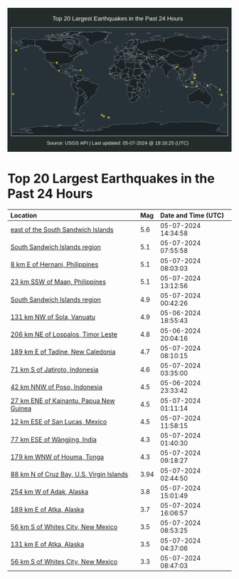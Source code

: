 ![Map](./map.png)

# Top 20 Largest Earthquakes in the Past 24 Hours

| Location | Mag | Date and Time (UTC) |
|:---|:---|:---|
| [east of the South Sandwich Islands](https://earthquake.usgs.gov/earthquakes/eventpage/us6000mwyt) | 5.6 | 05-07-2024 14:34:58 |
| [South Sandwich Islands region](https://earthquake.usgs.gov/earthquakes/eventpage/us6000mwwk) | 5.1 | 05-07-2024 07:55:58 |
| [8 km E of Hernani, Philippines](https://earthquake.usgs.gov/earthquakes/eventpage/us6000mwwl) | 5.1 | 05-07-2024 08:03:03 |
| [23 km SSW of Maan, Philippines](https://earthquake.usgs.gov/earthquakes/eventpage/us6000mwy9) | 5.1 | 05-07-2024 13:12:56 |
| [South Sandwich Islands region](https://earthquake.usgs.gov/earthquakes/eventpage/us6000mwuy) | 4.9 | 05-07-2024 00:42:26 |
| [131 km NW of Sola, Vanuatu](https://earthquake.usgs.gov/earthquakes/eventpage/us6000mwst) | 4.9 | 05-06-2024 18:55:43 |
| [206 km NE of Lospalos, Timor Leste](https://earthquake.usgs.gov/earthquakes/eventpage/us6000mwt7) | 4.8 | 05-06-2024 20:04:16 |
| [189 km E of Tadine, New Caledonia](https://earthquake.usgs.gov/earthquakes/eventpage/us6000mwxc) | 4.7 | 05-07-2024 08:10:15 |
| [71 km S of Jatiroto, Indonesia](https://earthquake.usgs.gov/earthquakes/eventpage/us6000mwvk) | 4.6 | 05-07-2024 03:35:00 |
| [42 km NNW of Poso, Indonesia](https://earthquake.usgs.gov/earthquakes/eventpage/us6000mwur) | 4.5 | 05-06-2024 23:33:42 |
| [27 km ENE of Kainantu, Papua New Guinea](https://earthquake.usgs.gov/earthquakes/eventpage/us6000mwvb) | 4.5 | 05-07-2024 01:11:14 |
| [12 km ESE of San Lucas, Mexico](https://earthquake.usgs.gov/earthquakes/eventpage/us6000mwy2) | 4.5 | 05-07-2024 11:58:15 |
| [77 km ESE of Wāngjing, India](https://earthquake.usgs.gov/earthquakes/eventpage/us6000mwva) | 4.3 | 05-07-2024 01:40:30 |
| [179 km WNW of Houma, Tonga](https://earthquake.usgs.gov/earthquakes/eventpage/us6000mwxj) | 4.3 | 05-07-2024 09:18:27 |
| [88 km N of Cruz Bay, U.S. Virgin Islands](https://earthquake.usgs.gov/earthquakes/eventpage/pr2024128000) | 3.94 | 05-07-2024 02:44:50 |
| [254 km W of Adak, Alaska](https://earthquake.usgs.gov/earthquakes/eventpage/us6000mwyw) | 3.8 | 05-07-2024 15:01:49 |
| [189 km E of Atka, Alaska](https://earthquake.usgs.gov/earthquakes/eventpage/ak0245vycr9t) | 3.7 | 05-07-2024 16:06:57 |
| [56 km S of Whites City, New Mexico](https://earthquake.usgs.gov/earthquakes/eventpage/tx2024iysn) | 3.5 | 05-07-2024 08:53:25 |
| [131 km E of Atka, Alaska](https://earthquake.usgs.gov/earthquakes/eventpage/ak0245vrdz4j) | 3.5 | 05-07-2024 04:37:06 |
| [56 km S of Whites City, New Mexico](https://earthquake.usgs.gov/earthquakes/eventpage/tx2024iysh) | 3.3 | 05-07-2024 08:47:03 |
